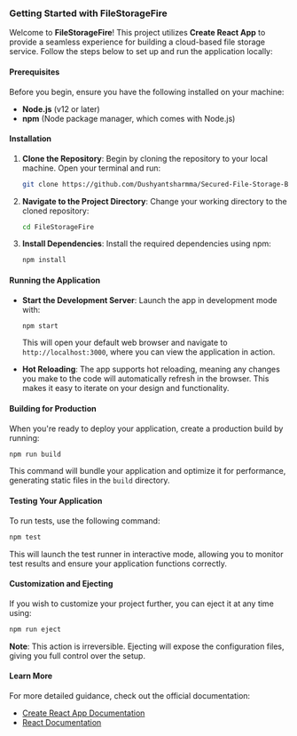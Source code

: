 ### Getting Started with FileStorageFire

Welcome to **FileStorageFire**! This project utilizes **Create React App** to provide a seamless experience for building a cloud-based file storage service. Follow the steps below to set up and run the application locally:

#### Prerequisites

Before you begin, ensure you have the following installed on your machine:

- **Node.js** (v12 or later)
- **npm** (Node package manager, which comes with Node.js)

#### Installation

1. **Clone the Repository**:
   Begin by cloning the repository to your local machine. Open your terminal and run:
   ```bash
   git clone https://github.com/Dushyantsharmma/Secured-File-Storage-By-Hybrid-Cloud-.git
   ```

2. **Navigate to the Project Directory**:
   Change your working directory to the cloned repository:
   ```bash
   cd FileStorageFire
   ```

3. **Install Dependencies**:
   Install the required dependencies using npm:
   ```bash
   npm install
   ```

#### Running the Application

- **Start the Development Server**:
  Launch the app in development mode with:
  ```bash
  npm start
  ```
  This will open your default web browser and navigate to `http://localhost:3000`, where you can view the application in action.

- **Hot Reloading**:
  The app supports hot reloading, meaning any changes you make to the code will automatically refresh in the browser. This makes it easy to iterate on your design and functionality.

#### Building for Production

When you're ready to deploy your application, create a production build by running:
```bash
npm run build
```
This command will bundle your application and optimize it for performance, generating static files in the `build` directory.

#### Testing Your Application

To run tests, use the following command:
```bash
npm test
```
This will launch the test runner in interactive mode, allowing you to monitor test results and ensure your application functions correctly.

#### Customization and Ejecting

If you wish to customize your project further, you can eject it at any time using:
```bash
npm run eject
```
**Note**: This action is irreversible. Ejecting will expose the configuration files, giving you full control over the setup.

#### Learn More

For more detailed guidance, check out the official documentation:

- [Create React App Documentation](https://create-react-app.dev/docs/getting-started/)
- [React Documentation](https://reactjs.org/docs/getting-started.html)
